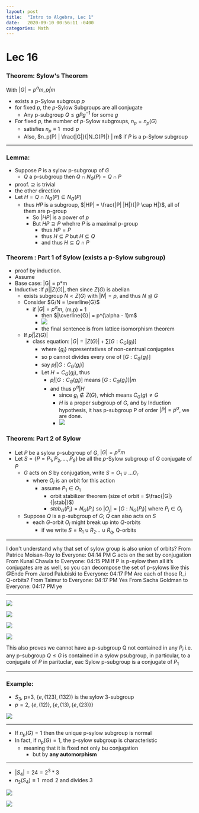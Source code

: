 ```yaml
---
layout: post
title:  "Intro to Algebra, Lec 1"
date:   2020-09-10 00:56:11 -0400
categories: Math
---
```

# Lec 16

### Theorem: Sylow's Theorem
With $|G| = p^am, p \not | m$
* exists a p-Sylow subgroup $p$
* for fixed $p$, the $p$-Sylow Subgroups are all conjugate
  * Any p-subgroup $Q \le  gPg^{-1}$ for some $g$ 
* For fixed $p$, the number of $p$-Sylow subgroups, $n_p = n_p(G)$
  * satisfies $n_p \equiv 1 \mod p$
  * Also, $n_p(P) | \frac{|G|}{|N_G(P)|} | m$ if $P$ is a p-Sylow subgroup

***
### Lemma: 
* Suppose $P$ is a sylow p-subgroup of $G$
  * $Q$ a p-subgroup then $Q \cap N_G(P) = Q \cap P$
* proof. $\supseteq$ is trivial
* the other direction
* Let $H = Q \cap N_G(P) \subseteq N_G(P)$
  * thus $HP$ is a subgroup, $|HP| = \frac{|P| |H|}{|P \cap H|}$, all of them are p-group
    * So $|HP|$ is a power of $p$
    * But $HP \supseteq P$ whehre $P$ is a maximal p-group
      * thus $HP = P$
      * thus $H \subseteq P$ but $H \subseteq Q$
      * and thus $H \subseteq Q \cap P$

### Theorem : Part 1 of Sylow (exists a p-Sylow subgroup)
* proof by induction.
* Assume 
* Base case: |G| = p*m
* Inductive :If $p | |Z(G)|$, then since $Z(G)$ is abelian
  * exists subgroup $N < Z(G)$ with $|N| = p$, and thus $N \trianglelefteq G$
  * Consider $G/N = \overline{G}$
    * if $|G| = p^\alpha m$, (m,p) = 1
      * then $|\overline{G}| = p^{\alpha - 1}m$ 
      * ![](../assets/img/2020-11-16-15-39-41.png)
      * the final sentence is from lattice isomorphism theorem
  * If $p \not | |Z(G)|$
    * class equation: $|G| = |Z(G)| + \sum [G: C_G(g_i)]$
      * where $\{g_i\}$ representatives of non-centrual conjugates
      * so p cannot divides every one of $[G : C_G(g_i)]$
      * say $p \not | [G: C_G(g_i)]$
      * Let $H = C_G(g_i)$, thus
        * $p \not | [G: C_G(g_i)]$ means $[G: C_G(g_i)] | m$
        * and thus $p^\alpha | H$
          * since $g_i \not \in Z(G)$, which means $C_G(g) \neq G$
          * $H$ is a proper subgroup of $G$, and by Induction hypothesis, it has p-subgroup P of order $|P| = p^\alpha$, we are done.
          * ![](../assets/img/2020-11-16-15-55-10.png)

### Theorem: Part 2 of Sylow
* Let $P$ be a sylow p-subgroup of $G$, $|G| = p^\alpha m$
* Let $S = \{P = P_1,P_2,...,P_S\}$ be all the $p$-Sylow subgroup of $G$ conjugate of $P$
  * $G$ acts on $S$ by conjugation, write $S = O_1 \cup ... O_r$
    * where $O_i$ is an orbit for this action
      * assume $P_1 \in O_1$
        * orbit stabilizer theorem (size of orbit = $\frac{|G|}{|stab|}$)
        * $stab_G(P_i) = N_G(P_i)$ so $|O_j| = [G: N_G(P_i)]$ where $P_i \in O_j$
  * Suppose $Q$ is a p-subgroup of $G$; $Q$ can also acts on $S$
    * each $G$-orbit $O_i$ might break up into $Q$-orbits
      * if we write $S = R_1 \cup R_2 ... \cup R_q$, Q-orbits
***
I don't understand why that set of sylow group is also  union of orbits?
From Patrice Moisan-Roy to Everyone:  04:14 PM
G acts on the set by conjugation
From Kunal Chawla to Everyone:  04:15 PM
If P is p-sylow then all it’s conjugates are as well, so you can decompose the set of p-sylows like this @Ende
From Jarod Palubiski to Everyone:  04:17 PM
Are each of those R_i Q-orbits?
From Taimur to Everyone:  04:17 PM
Yes
From Sacha Goldman to Everyone:  04:17 PM
ye
***
![](../assets/img/2020-11-16-16-19-05.png)

![](../assets/img/2020-11-16-16-27-39.png)

![](../assets/img/2020-11-16-16-23-07.png)



![](../assets/img/2020-11-16-16-26-49.png)

This also proves we cannot have a p-subgroup Q not contained in any $P_i$
i.e. any p-subgroup $Q \le G$ is contained in a sylow psubgroup, in particular, to a conjugate of $P$
in parituclar, eac Sylow p-subgroup is a conjugate of $P_1$

***
### Example:
* $S_3$, p=3, $\{e, (123), (132)\}$ is the sylow 3-subgroup
* $p=2$, $\{e,(12)\}, \{e,(13), \{e,(23)\}\}$

![](../assets/img/2020-11-16-16-40-19.png)

***

* If $n_p(G) = 1$ then the unique p-sylow subgroup is normal
* In fact, if $n_p(G) = 1$, the p-sylow subgroup is characteristic
  * meaning that it is fixed not only bu conjugation
    * but by **any automorphism**

***
* $|S_4| = 24 = 2^3 * 3$
* $n_2(S_4) \equiv 1 \mod 2$ and divides 3

![](../assets/img/2020-11-16-16-48-45.png)

![](../assets/img/2020-11-16-17-02-19.png)